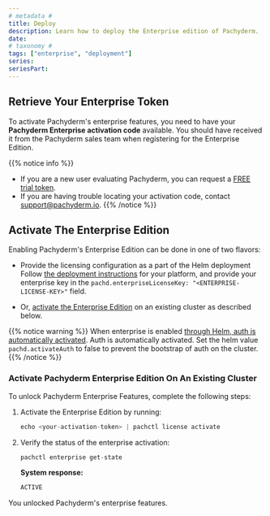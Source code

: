 ```yaml
---
# metadata # 
title: Deploy
description: Learn how to deploy the Enterprise edition of Pachyderm.
date: 
# taxonomy #
tags: ["enterprise", "deployment"]
series:
seriesPart:
---
```



## Retrieve Your Enterprise Token

To activate Pachyderm's enterprise features, 
you need to have your **Pachyderm Enterprise activation code** available. 
You should have received it from the Pachyderm sales team when
registering for the Enterprise Edition.

{{% notice info %}} 
- If you are a new user evaluating Pachyderm,
you can request a [FREE trial token](https://www.pachyderm.com/trial/).
- If you are having trouble locating your activation code, contact [support@pachyderm.io](mailto:support@pachyderm.io).
{{% /notice %}}

## Activate The Enterprise Edition

Enabling Pachyderm's Enterprise Edition can be done in one of two flavors:

- Provide the licensing configuration as a part of the Helm deployment
  Follow [the deployment instructions](../../deploy-manage/deploy/helm-install/) for your platform, and provide your enterprise key in the `pachd.enterpriseLicenseKey: "<ENTERPRISE-LICENSE-KEY>"` field.

- Or, [activate the Enterprise Edition](#activate-pachyderm-enterprise-edition-on-an-existing-cluster) on an existing cluster as described below.

{{% notice warning %}} 
When enterprise is enabled [through Helm, auth is automatically activated](../auth/). Auth is automatically activated. Set the helm value `pachd.activateAuth` to false to prevent the bootstrap of auth on the cluster. 
{{% /notice %}}

### Activate Pachyderm Enterprise Edition On An Existing Cluster

To unlock Pachyderm Enterprise Features, complete the following steps:

1. Activate the Enterprise Edition by running:
   ```s
   echo <your-activation-token> | pachctl license activate
   ```

1. Verify the status of the enterprise activation:
   ```s
   pachctl enterprise get-state
   ```

   **System response:**
   ```s
   ACTIVE
   ```

You unlocked Pachyderm's enterprise features.
